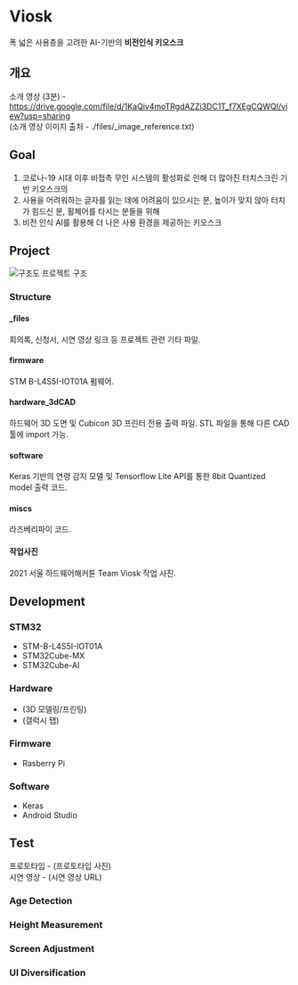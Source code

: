 # Viosk
폭 넓은 사용층을 고려한 AI-기반의 **비전인식 키오스크**     

## 개요
소개 영상 (3분) - https://drive.google.com/file/d/1KaQiv4moTRgdAZZi3DC1T_f7XEgCQWQI/view?usp=sharing   
(소개 영상 이미지 출처 - ./files/_image_reference.txt)

## Goal
1) 코로나-19 시대 이후 비접촉 무인 시스템의 활성화로 인해 더 많아진 터치스크린 기반 키오스크의
2) 사용을 어려워하는 글자를 읽는 데에 어려움이 있으시는 분, 높이가 맞지 않아 터치가 힘드신 분, 휠체어를 타시는 분들을 위해
3) 비전 인식 AI를 활용해 더 나은 사용 환경을 제공하는 키오스크

## Project
![구조도](https://user-images.githubusercontent.com/20160685/103462581-8bf62000-4d69-11eb-97fe-52b248cfe66f.png)
프로젝트 구조

### Structure
#### _files
회의록, 신청서, 시연 영상 링크 등 프로젝트 관련 기타 파일.
#### firmware   
STM B-L4S5I-IOT01A 펌웨어.
#### hardware_3dCAD
하드웨어 3D 도면 및 Cubicon 3D 프린터 전용 출력 파일. STL 파일을 통해 다른 CAD 툴에 import 가능.
#### software
Keras 기반의 연령 감지 모델 및 Tensorflow Lite API를 통한 8bit Quantized model 출력 코드. 
#### miscs
라즈베리파이 코드.
#### 작업사진
2021 서울 하드웨어해커톤 Team Viosk 작업 사진.

## Development
### STM32
- STM-B-L4S5I-IOT01A
- STM32Cube-MX
- STM32Cube-AI

### Hardware 
- (3D 모델링/프린팅)
- (갤럭시 탭)

### Firmware
- Rasberry Pi

### Software
- Keras 
- Android Studio
   
   
## Test
프로토타입 - (프로토타입 사진)   
시연 영상 - (시연 영상 URL)

### Age Detection

### Height Measurement 

### Screen Adjustment

### UI Diversification


